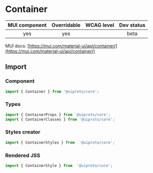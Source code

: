 # Container

MUI component | Overridable | WCAG level | Dev status
:-----------: | :---------: | :--------: | :------------:
yes | yes | | beta

MUI docs: [https://mui.com/material-ui/api/container/](https://mui.com/material-ui/api/container/)

## Import

### Component
```javascript
import { Container } from '@uiproto/core';
```
### Types
```javascript
import { ContainerProps } from '@uiproto/core';
import { ContainerClasses } from '@uiproto/core';
```

### Styles creator
```javascript
import { ContainerStyles } from  '@uiproto/core';
```

### Rendered JSS
```javascript
import { ContainerStyle } from  '@uiproto/core';
```
